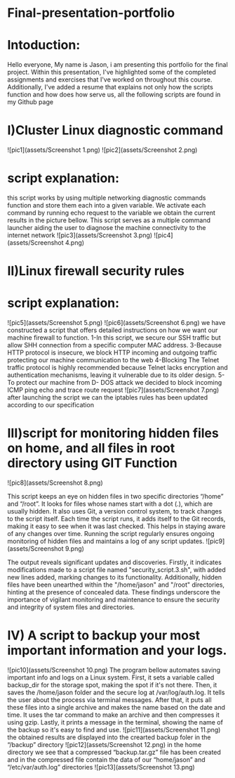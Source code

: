 # Final-presentation-portfolio

# Intoduction:
Hello everyone, My name is Jason, i am presenting this portfolio for the final project. Within this presentation, I've highlighted some of the completed assignments and exercises that I've worked on throughout this course. Additionally, I've added a resume that explains not only how the scripts function and how does how serve us, all the following scripts are found in my Github page 



# I)Cluster Linux diagnostic command
![pic1](assets/Screenshot 1.png)
![pic2](assets/Screenshot 2.png)
# script explanation:
this script works by using multiple networking diagnostic commands function and store them each into a given variable.
We activate each command by running echo request to the variable we obtain the current results in the picture bellow. 
This script serves as a multiple command launcher aiding the user to diagnose the machine connectivity to the internet network
![pic3](assets/Screenshot 3.png)
![pic4](assets/Screenshot 4.png)


# II)Linux firewall security rules
# script explanation:
![pic5](assets/Screenshot 5.png)
![pic6](assets/Screenshot 6.png)
we have constructed a script that offers detailed instructions on how we want our machine firewall to function.
1-In this script, we secure our SSH traffic but allow SHH connection from a specific computer MAC address.
3-Because HTTP protocol is insecure, we block HTTP incoming and outgoing traffic protecting our machine communication to the web
4-Blocking The Telnet traffic protocol is highly recommended because Telnet lacks encryption and authentication mechanisms, leaving it vulnerable due to its older design. 
5-To protect our machine from D- DOS attack we decided to block incoming  ICMP ping echo and  trace route request 
![pic7](assets/Screenshot 7.png)
after launching the script we can the iptables rules has been updated according to our specification


# III)script for monitoring hidden files on home, and all files in root directory using GIT Function
![pic8](assets/Screenshot 8.png)

This script keeps an eye on hidden files in two specific directories “/home” and “/root”. It looks for files whose names start with a dot (.), which are usually hidden. It also uses Git, a version control system, to track changes to the script itself. Each time the script runs, it adds itself to the Git records, making it easy to see when it was last checked. This helps in staying aware of any changes over time. Running the script regularly ensures ongoing monitoring of hidden files and maintains a log of any script updates.
![pic9](assets/Screenshot 9.png)

The output reveals significant updates and discoveries. Firstly, it indicates modifications made to a script file named "security_script.3.sh", with added new lines added, marking changes to its functionality. Additionally, hidden files have been unearthed within the "/home/jason" and "/root" directories, hinting at the presence of concealed data. These findings underscore the importance of vigilant monitoring and maintenance to ensure the security and integrity of system files and directories.

# IV) A script to backup your most important information and your logs. 
![pic10](assets/Screenshot 10.png)
The program bellow automates saving important info and logs on a Linux system. First, it sets a variable called backup_dir for the storage spot, making the spot if it's not there. Then, it saves the /home/jason folder and the secure log at /var/log/auth.log. It tells the user about the process via terminal messages. After that, it puts all these files into a single archive and makes the name based on the date and time. It uses the tar command to make an archive and then compresses it using gzip. Lastly, it prints a message in the terminal, showing the name of the backup so it's easy to find and use.
![pic11](assets/Screenshot 11.png)
the obtained results are displayed into the crearted backup foler in the “/backup” directory
![pic12](assets/Screenshot 12.png)
in the home directory we see that a compressed “backup.tar.gz” file has been created and in the compressed file contain the data of our “home/jason” and  “/etc/var/auth.log” directories
![pic13](assets/Screenshot 13.png)

